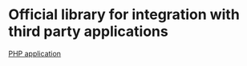 # Official library for integration with third party applications 

[PHP application ](https://github.com/kirmanalidris/api/tree/dev/license-management/php)